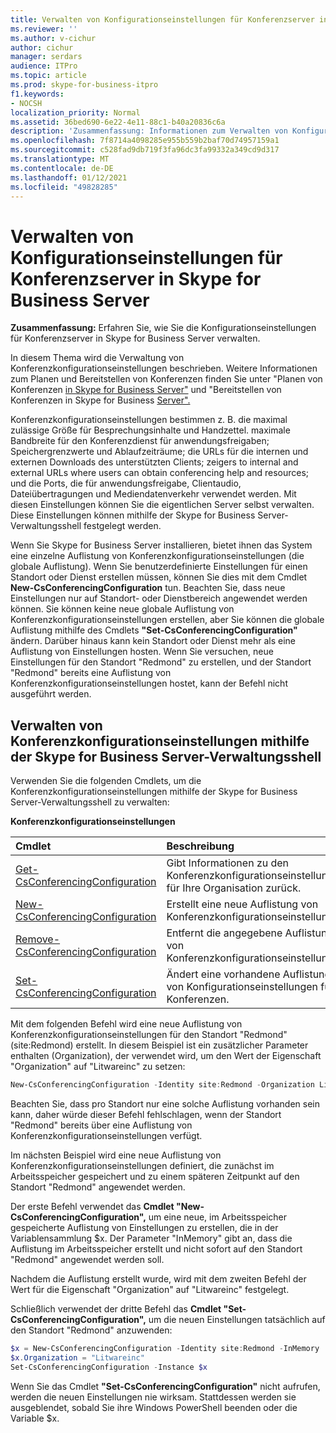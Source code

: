 ```yaml
---
title: Verwalten von Konfigurationseinstellungen für Konferenzserver in Skype for Business Server
ms.reviewer: ''
ms.author: v-cichur
author: cichur
manager: serdars
audience: ITPro
ms.topic: article
ms.prod: skype-for-business-itpro
f1.keywords:
- NOCSH
localization_priority: Normal
ms.assetid: 36bed690-6e22-4e11-88c1-b40a20836c6a
description: 'Zusammenfassung: Informationen zum Verwalten von Konfigurationseinstellungen für Konferenzserver in Skype for Business Server.'
ms.openlocfilehash: 7f8714a4098285e955b559b2baf70d74957159a1
ms.sourcegitcommit: c528fad9db719f3fa96dc3fa99332a349cd9d317
ms.translationtype: MT
ms.contentlocale: de-DE
ms.lasthandoff: 01/12/2021
ms.locfileid: "49828285"
---
```

# <a name="manage-conferencing-server-configuration-settings-in-skype-for-business-server"></a>Verwalten von Konfigurationseinstellungen für Konferenzserver in Skype for Business Server
 
**Zusammenfassung:** Erfahren Sie, wie Sie die Konfigurationseinstellungen für Konferenzserver in Skype for Business Server verwalten.
  
In diesem Thema wird die Verwaltung von Konferenzkonfigurationseinstellungen beschrieben. Weitere Informationen zum Planen und Bereitstellen von Konferenzen finden Sie unter "Planen von Konferenzen [in Skype for Business Server"](../../plan-your-deployment/conferencing/conferencing.md) und "Bereitstellen von Konferenzen in Skype for Business [Server".](../../deploy/deploy-conferencing/deploy-conferencing.md)
  
Konferenzkonfigurationseinstellungen bestimmen z. B. die maximal zulässige Größe für Besprechungsinhalte und Handzettel. maximale Bandbreite für den Konferenzdienst für anwendungsfreigaben; Speichergrenzwerte und Ablaufzeiträume; die URLs für die internen und externen Downloads des unterstützten Clients; zeigers to internal and external URLs where users can obtain conferencing help and resources; und die Ports, die für anwendungsfreigabe, Clientaudio, Dateiübertragungen und Mediendatenverkehr verwendet werden. Mit diesen Einstellungen können Sie die eigentlichen Server selbst verwalten. Diese Einstellungen können mithilfe der Skype for Business Server-Verwaltungsshell festgelegt werden.
  
Wenn Sie Skype for Business Server installieren, bietet ihnen das System eine einzelne Auflistung von Konferenzkonfigurationseinstellungen (die globale Auflistung). Wenn Sie benutzerdefinierte Einstellungen für einen Standort oder Dienst erstellen müssen, können Sie dies mit dem Cmdlet **New-CsConferencingConfiguration** tun. Beachten Sie, dass neue Einstellungen nur auf Standort- oder Dienstbereich angewendet werden können. Sie können keine neue globale Auflistung von Konferenzkonfigurationseinstellungen erstellen, aber Sie können die globale Auflistung mithilfe des Cmdlets **"Set-CsConferencingConfiguration"** ändern. Darüber hinaus kann kein Standort oder Dienst mehr als eine Auflistung von Einstellungen hosten. Wenn Sie versuchen, neue Einstellungen für den Standort "Redmond" zu erstellen, und der Standort "Redmond" bereits eine Auflistung von Konferenzkonfigurationseinstellungen hostet, kann der Befehl nicht ausgeführt werden.
  
## <a name="manage-conferencing-configuration-settings-by-using-skype-for-business-server-management-shell"></a>Verwalten von Konferenzkonfigurationseinstellungen mithilfe der Skype for Business Server-Verwaltungsshell

Verwenden Sie die folgenden Cmdlets, um die Konferenzkonfigurationseinstellungen mithilfe der Skype for Business Server-Verwaltungsshell zu verwalten:
  
**Konferenzkonfigurationseinstellungen**

|**Cmdlet**|**Beschreibung**|
|:-----|:-----|
|[Get-CsConferencingConfiguration](https://docs.microsoft.com/powershell/module/skype/get-csconferencingconfiguration?view=skype-ps) <br/> |Gibt Informationen zu den Konferenzkonfigurationseinstellungen für Ihre Organisation zurück.  <br/> |
|[New-CsConferencingConfiguration](https://docs.microsoft.com/powershell/module/skype/new-csconferencingconfiguration?view=skype-ps) <br/> |Erstellt eine neue Auflistung von Konferenzkonfigurationseinstellungen.  <br/> |
|[Remove-CsConferencingConfiguration](https://docs.microsoft.com/powershell/module/skype/remove-csconferencingconfiguration?view=skype-ps) <br/> |Entfernt die angegebene Auflistung von Konferenzkonfigurationseinstellungen.  <br/> |
|[Set-CsConferencingConfiguration](https://docs.microsoft.com/powershell/module/skype/set-csconferencingconfiguration?view=skype-ps) <br/> |Ändert eine vorhandene Auflistung von Konfigurationseinstellungen für Konferenzen.  <br/> |
   
Mit dem folgenden Befehl wird eine neue Auflistung von Konferenzkonfigurationseinstellungen für den Standort "Redmond" (site:Redmond) erstellt. In diesem Beispiel ist ein zusätzlicher Parameter enthalten (Organization), der verwendet wird, um den Wert der Eigenschaft "Organization" auf "Litwareinc" zu setzen: 
  
```PowerShell
New-CsConferencingConfiguration -Identity site:Redmond -Organization Litwareinc
```

Beachten Sie, dass pro Standort nur eine solche Auflistung vorhanden sein kann, daher würde dieser Befehl fehlschlagen, wenn der Standort "Redmond" bereits über eine Auflistung von Konferenzkonfigurationseinstellungen verfügt. 
  
Im nächsten Beispiel wird eine neue Auflistung von Konferenzkonfigurationseinstellungen definiert, die zunächst im Arbeitsspeicher gespeichert und zu einem späteren Zeitpunkt auf den Standort "Redmond" angewendet werden. 
  
Der erste Befehl verwendet das **Cmdlet "New-CsConferencingConfiguration",** um eine neue, im Arbeitsspeicher gespeicherte Auflistung von Einstellungen zu erstellen, die in der Variablensammlung $x. Der Parameter "InMemory" gibt an, dass die Auflistung im Arbeitsspeicher erstellt und nicht sofort auf den Standort "Redmond" angewendet werden soll.
  
Nachdem die Auflistung erstellt wurde, wird mit dem zweiten Befehl der Wert für die Eigenschaft "Organization" auf "Litwareinc" festgelegt. 
  
Schließlich verwendet der dritte Befehl das **Cmdlet "Set-CsConferencingConfiguration",** um die neuen Einstellungen tatsächlich auf den Standort "Redmond" anzuwenden:
  
```PowerShell
$x = New-CsConferencingConfiguration -Identity site:Redmond -InMemory
$x.Organization = "Litwareinc"
Set-CsConferencingConfiguration -Instance $x
```

Wenn Sie das Cmdlet **"Set-CsConferencingConfiguration"** nicht aufrufen, werden die neuen Einstellungen nie wirksam. Stattdessen werden sie ausgeblendet, sobald Sie ihre Windows PowerShell beenden oder die Variable $x.
  

